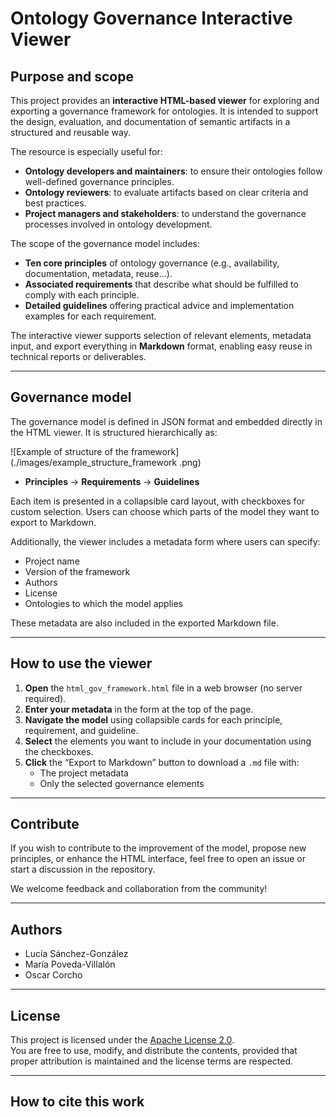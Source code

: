 # Ontology Governance Interactive Viewer

## Purpose and scope

This project provides an **interactive HTML-based viewer** for exploring and exporting a governance framework for ontologies. It is intended to support the design, evaluation, and documentation of semantic artifacts in a structured and reusable way.

The resource is especially useful for:

- **Ontology developers and maintainers**: to ensure their ontologies follow well-defined governance principles.
- **Ontology reviewers**: to evaluate artifacts based on clear criteria and best practices.
- **Project managers and stakeholders**: to understand the governance processes involved in ontology development.

The scope of the governance model includes:

- **Ten core principles** of ontology governance (e.g., availability, documentation, metadata, reuse...).
- **Associated requirements** that describe what should be fulfilled to comply with each principle.
- **Detailed guidelines** offering practical advice and implementation examples for each requirement.

The interactive viewer supports selection of relevant elements, metadata input, and export everything in  **Markdown** format, enabling easy reuse in technical reports or deliverables.

---

## Governance model

The governance model is defined in JSON format and embedded directly in the HTML viewer. It is structured hierarchically as:

![Example of structure of the framework](./images/example_structure_framework .png)

- **Principles** → **Requirements** → **Guidelines**

Each item is presented in a collapsible card layout, with checkboxes for custom selection. Users can choose which parts of the model they want to export to Markdown.

Additionally, the viewer includes a metadata form where users can specify:

- Project name
- Version of the framework
- Authors
- License
- Ontologies to which the model applies

These metadata are also included in the exported Markdown file.

---

## How to use the viewer

1. **Open** the `html_gov_framework.html` file in a web browser (no server required).
2. **Enter your metadata** in the form at the top of the page.
3. **Navigate the model** using collapsible cards for each principle, requirement, and guideline.
4. **Select** the elements you want to include in your documentation using the checkboxes.
5. **Click** the “Export to Markdown” button to download a `.md` file with:
   - The project metadata
   - Only the selected governance elements

---

## Contribute

If you wish to contribute to the improvement of the model, propose new principles, or enhance the HTML interface, feel free to open an issue or start a discussion in the repository.

We welcome feedback and collaboration from the community!

---

## Authors

- Lucía Sánchez-González  
- María Poveda-Villalón  
- Oscar Corcho   

---

## License

This project is licensed under the [Apache License 2.0](https://www.apache.org/licenses/LICENSE-2.0).  
You are free to use, modify, and distribute the contents, provided that proper attribution is maintained and the license terms are respected.

---
## How to cite this work

